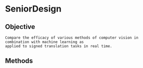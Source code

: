 # SeniorDesign

## Objective 
	Compare the efficacy of various methods of computer vision in combination with machine learning as 
 	applied to signed translation tasks in real time. 
## Methods 
